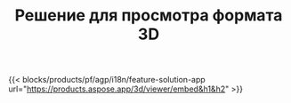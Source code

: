 ﻿---
title: Решение для просмотра формата 3D 
weight: 7730
url: /ru/viewer
limit: 
description: Просмотр 3D файлов с любого устройства
---
{{< blocks/products/pf/agp/i18n/feature-solution-app url="https://products.aspose.app/3d/viewer/embed&h1&h2" >}} 
